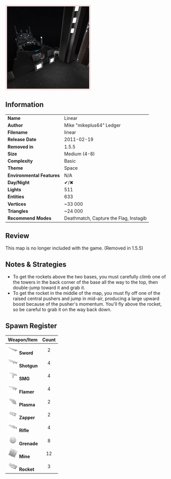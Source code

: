 <img style='border:5px solid #ffe0e0e0' src="../images/maps/linear.png" width="256px" />

## Information

|                            |                     |
|----------------------------|---------------------|
| **Name**                   | Linear                   |
| **Author**                 | Mike "mikeplus64" Ledger |
| **Filename**               | linear                   |
| **Release Date**           | 2011-02-19               |
| **Removed in**             | 1.5.5                    |
| **Size**                   | Medium (4-8)             |
| **Complexity**             | Basic                    |
| **Theme**                  | Space                    |
| **Environmental Features** | N/A                      |
| **Day/Night**              | ✔/✖                      |
| **Lights**                 | 511                      |
| **Entities**               | 633                      |
| **Vertices**               | ~33 000                  |
| **Triangles**              | ~24 000                  |
| **Recommend Modes**        | Deathmatch, Capture the Flag, Instagib |

## Review

This map is no longer included with the game. (Removed in 1.5.5)

## Notes & Strategies

- To get the rockets above the two bases, you must carefully climb one of the towers in the back corner of the base all the way to the top, then double-jump toward it and grab it.
- To get the rocket in the middle of the map, you must fly off one of the raised central pushers and jump in mid-air, producing a large upward boost because of the pusher's momentum. You'll fly above the rocket, so be careful to grab it on the way back down.

## Spawn Register

| Weapon/Item                                                         | Count |
|---------------------------------------------------------------------|:-----:|
| <img src="../images/weapons/sword.png" width="32px"/> **Sword**     |   2   |
| <img src="../images/weapons/shotgun.png" width="32px"/> **Shotgun** |   4   |
| <img src="../images/weapons/smg.png" width="32px"/> **SMG**         |   4   |
| <img src="../images/weapons/flamer.png" width="32px"/> **Flamer**   |   4   |
| <img src="../images/weapons/plasma.png" width="32px"/> **Plasma**   |   2   |
| <img src="../images/weapons/zapper.png" width="32px"/> **Zapper**   |   2   |
| <img src="../images/weapons/rifle.png" width="32px"/> **Rifle**     |   4   |
| <img src="../images/weapons/grenade.png" width="32px"/> **Grenade** |   8   |
| <img src="../images/weapons/mine.png" width="32px"/> **Mine**       |   12  |
| <img src="../images/weapons/rocket.png" width="32px"/> **Rocket**   |   3   |
